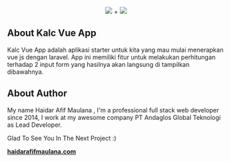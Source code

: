 <p align="center"><img src="https://laravel.com/assets/img/components/logo-laravel.svg"> + <img src="https://pbs.twimg.com/media/CsggDViXEAAciLJ.jpg"></p>

## About Kalc Vue App

Kalc Vue App adalah aplikasi starter untuk kita yang mau mulai menerapkan vue js dengan laravel. App ini memiliki fitur untuk melakukan perhitungan terhadap 2 input form yang hasilnya akan langsung di tampilkan dibawahnya.

## About Author 

My name Haidar Afif Maulana , I'm a professional full stack web developer since 2014, I work at my awesome company PT Andaglos Global Teknologi as Lead Developer. 

Glad To See You In The Next Project :)

**[haidarafifmaulana.com](https://haidarafifmaulana.com)**



